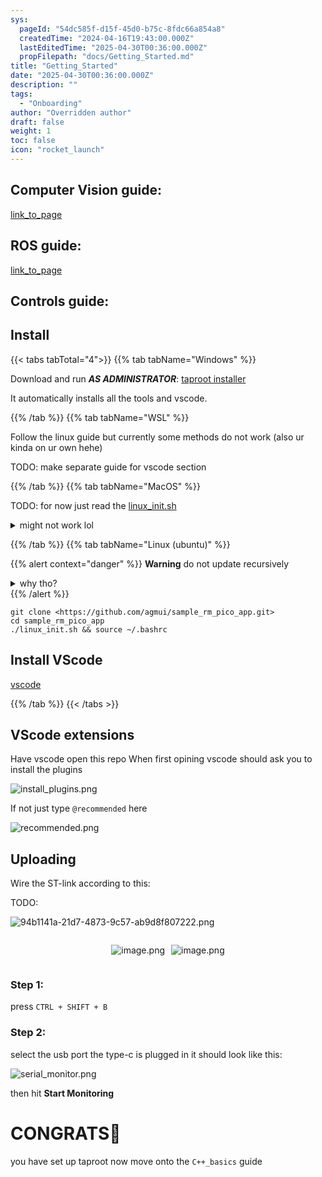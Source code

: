 ```yaml
---
sys:
  pageId: "54dc585f-d15f-45d0-b75c-8fdc66a854a8"
  createdTime: "2024-04-16T19:43:00.000Z"
  lastEditedTime: "2025-04-30T00:36:00.000Z"
  propFilepath: "docs/Getting_Started.md"
title: "Getting_Started"
date: "2025-04-30T00:36:00.000Z"
description: ""
tags:
  - "Onboarding"
author: "Overridden author"
draft: false
weight: 1
toc: false
icon: "rocket_launch"
---
```


## Computer Vision guide:

[link_to_page](86d45bc0-388b-4d26-8848-44f255f73d0e)

## ROS guide:

[link_to_page](3c76c1de-ec8f-46d6-8b0a-294005edc2d5)

## Controls guide:

## Install

{{< tabs tabTotal="4">}}
{{% tab tabName="Windows" %}}

Download and run _**AS ADMINISTRATOR**_: [taproot installer](https://github.com/Thornbots/TeachingFreshies/releases/tag/1.0)

It automatically installs all the tools and vscode.

{{% /tab %}}
{{% tab tabName="WSL" %}}

Follow the linux guide but currently some methods do not work (also ur kinda on ur own hehe)

TODO: make separate guide for vscode section

{{% /tab %}}
{{% tab tabName="MacOS" %}}

TODO: for now just read the [linux_init.sh](https://github.com/agmui/sample_rm_pico_app/blob/main/linux_init.sh)

<details>
<summary>might not work lol</summary>

`brew install libusb pkg-config`

Next install: [vscode](https://code.visualstudio.com/Download)

</details>

{{% /tab %}}
{{% tab tabName="Linux (ubuntu)" %}}

{{% alert context="danger" %}}
**Warning** do not update recursively
<details>
<summary>why tho?</summary>
There are some submodules that may go on for a while (like tinyusb) and I highly
recommend you don't need to get them.
If you want to see what submodules I update just look in `linux_init.sh`
</details>
{{% /alert %}}

```shell
git clone <https://github.com/agmui/sample_rm_pico_app.git>
cd sample_rm_pico_app
./linux_init.sh && source ~/.bashrc
```

## Install VScode

[vscode](https://code.visualstudio.com/Download)

{{% /tab %}}
{{< /tabs >}}

## VScode extensions

Have vscode open this repo
When first opining vscode should ask you to install the plugins

![install_plugins.png](https://prod-files-secure.s3.us-west-2.amazonaws.com/d518164a-d88e-44d1-a4ee-3adb3bd8bce0/89bd30f0-1825-4e77-867b-0a41ce370880/install_plugins.png?X-Amz-Algorithm=AWS4-HMAC-SHA256&X-Amz-Content-Sha256=UNSIGNED-PAYLOAD&X-Amz-Credential=ASIAZI2LB4667M47GLDK%2F20250507%2Fus-west-2%2Fs3%2Faws4_request&X-Amz-Date=20250507T100925Z&X-Amz-Expires=3600&X-Amz-Security-Token=IQoJb3JpZ2luX2VjELH%2F%2F%2F%2F%2F%2F%2F%2F%2F%2FwEaCXVzLXdlc3QtMiJGMEQCIDYYFA97pKmRmZxyWTDY6mAfEoMwt4fsde6hSbALqVLRAiB7FzIRI9ibFbuJXePNerFZnylcAmIPCDB9l3wJrLkepir%2FAwhZEAAaDDYzNzQyMzE4MzgwNSIM3hVJYtbsnyxirhriKtwDw1BDPfTcHbusMWjfHkrBVStp22iYdWIXnJ%2BCN9YhAL4kMeDeZAS0yHA%2Fb4iB%2F5jTom3RxYe7O8OEgoxgj3Qx%2BsRlDzVJGhvXVWya%2BUVkgqe3T3KZspugsJTcl1%2BNcpmd08rRVd%2Bf7gKv26pJW2I3l0vBKy5du9XK5mKjzknxwdgmwGdE6O4PjYku8SyCLvbmYG5uJL2WbiuLXaZiIuA4SfNBGDncdEiQIGl4VmrsiFEcIWYWdq798xTijFlrS1aTx6%2BJrxlOkJF8q23gdqTPviL28c4JbKTeGg5QOrVcSmdSy6DQbP710KmvSnAsFlqpsbOkaUa8wSZB6EOcpv%2FYC1mL69swFTZCkjCnxI5Qtd7GBIA%2BRFNIdzrKpUAYFo3zEPReIOmjbQOlz6EAl4ntzmiA3znXAmy%2BpWj7M%2BFum5h2coQq%2Ft%2FPYbtRJ5K4uHylgu0QHJSeTsLvDvtTXkEXFxu3we7O7UbuM%2BRkIK7BEd3CsDSXcQHOpniBXqKz4I9xaFfWspVOB4LnZyDUE72wG4CN65ziyjxdZW7D8n8St5MOjzBg%2BsFE85OKulgwQJAJq1k3iofd%2FEr6a5u%2BEQnjqzi%2FByKNLqEfqcrfrfYzdD5nw8vvNvPL7uCw7Y0w67HswAY6pgGqGi%2FzrLCEisAjVn1O9Ys7EiZPeTGsr3OFs2zmPmKwMGDihydaaXwDC5ERV6V9rmudDKv4hDK6yzJHxIfanU%2FSm5VMb6RxMHfhR%2F9rcruLeeEAeoE1K3LvudDgMLfYVWSz1PqVJhgUUnXij537AbRJZPWyqpp37JTotqNtbrLVRvMiA2Z3kjkdUlqslr9Et%2B1RZzSV22bOhr9TOlKDRHrmuLJTxYx%2F&X-Amz-Signature=f23455b7542ac1459e874810a83b1b88d85408d5a3acd758f08f84731450cd32&X-Amz-SignedHeaders=host&x-id=GetObject)

If not just type `@recommended` here  

![recommended.png](https://prod-files-secure.s3.us-west-2.amazonaws.com/d518164a-d88e-44d1-a4ee-3adb3bd8bce0/61e661e9-5d85-4dfc-be0d-8d2097a5e793/recommended.png?X-Amz-Algorithm=AWS4-HMAC-SHA256&X-Amz-Content-Sha256=UNSIGNED-PAYLOAD&X-Amz-Credential=ASIAZI2LB4667M47GLDK%2F20250507%2Fus-west-2%2Fs3%2Faws4_request&X-Amz-Date=20250507T100925Z&X-Amz-Expires=3600&X-Amz-Security-Token=IQoJb3JpZ2luX2VjELH%2F%2F%2F%2F%2F%2F%2F%2F%2F%2FwEaCXVzLXdlc3QtMiJGMEQCIDYYFA97pKmRmZxyWTDY6mAfEoMwt4fsde6hSbALqVLRAiB7FzIRI9ibFbuJXePNerFZnylcAmIPCDB9l3wJrLkepir%2FAwhZEAAaDDYzNzQyMzE4MzgwNSIM3hVJYtbsnyxirhriKtwDw1BDPfTcHbusMWjfHkrBVStp22iYdWIXnJ%2BCN9YhAL4kMeDeZAS0yHA%2Fb4iB%2F5jTom3RxYe7O8OEgoxgj3Qx%2BsRlDzVJGhvXVWya%2BUVkgqe3T3KZspugsJTcl1%2BNcpmd08rRVd%2Bf7gKv26pJW2I3l0vBKy5du9XK5mKjzknxwdgmwGdE6O4PjYku8SyCLvbmYG5uJL2WbiuLXaZiIuA4SfNBGDncdEiQIGl4VmrsiFEcIWYWdq798xTijFlrS1aTx6%2BJrxlOkJF8q23gdqTPviL28c4JbKTeGg5QOrVcSmdSy6DQbP710KmvSnAsFlqpsbOkaUa8wSZB6EOcpv%2FYC1mL69swFTZCkjCnxI5Qtd7GBIA%2BRFNIdzrKpUAYFo3zEPReIOmjbQOlz6EAl4ntzmiA3znXAmy%2BpWj7M%2BFum5h2coQq%2Ft%2FPYbtRJ5K4uHylgu0QHJSeTsLvDvtTXkEXFxu3we7O7UbuM%2BRkIK7BEd3CsDSXcQHOpniBXqKz4I9xaFfWspVOB4LnZyDUE72wG4CN65ziyjxdZW7D8n8St5MOjzBg%2BsFE85OKulgwQJAJq1k3iofd%2FEr6a5u%2BEQnjqzi%2FByKNLqEfqcrfrfYzdD5nw8vvNvPL7uCw7Y0w67HswAY6pgGqGi%2FzrLCEisAjVn1O9Ys7EiZPeTGsr3OFs2zmPmKwMGDihydaaXwDC5ERV6V9rmudDKv4hDK6yzJHxIfanU%2FSm5VMb6RxMHfhR%2F9rcruLeeEAeoE1K3LvudDgMLfYVWSz1PqVJhgUUnXij537AbRJZPWyqpp37JTotqNtbrLVRvMiA2Z3kjkdUlqslr9Et%2B1RZzSV22bOhr9TOlKDRHrmuLJTxYx%2F&X-Amz-Signature=58030e93c8677417d35b7c87aa49be7c1171127cc95263d36058f784fc0445cf&X-Amz-SignedHeaders=host&x-id=GetObject)

## Uploading

Wire the ST-link according to this:

TODO:

![94b1141a-21d7-4873-9c57-ab9d8f807222.png](https://prod-files-secure.s3.us-west-2.amazonaws.com/d518164a-d88e-44d1-a4ee-3adb3bd8bce0/e5fad17d-ab82-4300-9f4c-505ab4b1202c/94b1141a-21d7-4873-9c57-ab9d8f807222.png?X-Amz-Algorithm=AWS4-HMAC-SHA256&X-Amz-Content-Sha256=UNSIGNED-PAYLOAD&X-Amz-Credential=ASIAZI2LB4667M47GLDK%2F20250507%2Fus-west-2%2Fs3%2Faws4_request&X-Amz-Date=20250507T100925Z&X-Amz-Expires=3600&X-Amz-Security-Token=IQoJb3JpZ2luX2VjELH%2F%2F%2F%2F%2F%2F%2F%2F%2F%2FwEaCXVzLXdlc3QtMiJGMEQCIDYYFA97pKmRmZxyWTDY6mAfEoMwt4fsde6hSbALqVLRAiB7FzIRI9ibFbuJXePNerFZnylcAmIPCDB9l3wJrLkepir%2FAwhZEAAaDDYzNzQyMzE4MzgwNSIM3hVJYtbsnyxirhriKtwDw1BDPfTcHbusMWjfHkrBVStp22iYdWIXnJ%2BCN9YhAL4kMeDeZAS0yHA%2Fb4iB%2F5jTom3RxYe7O8OEgoxgj3Qx%2BsRlDzVJGhvXVWya%2BUVkgqe3T3KZspugsJTcl1%2BNcpmd08rRVd%2Bf7gKv26pJW2I3l0vBKy5du9XK5mKjzknxwdgmwGdE6O4PjYku8SyCLvbmYG5uJL2WbiuLXaZiIuA4SfNBGDncdEiQIGl4VmrsiFEcIWYWdq798xTijFlrS1aTx6%2BJrxlOkJF8q23gdqTPviL28c4JbKTeGg5QOrVcSmdSy6DQbP710KmvSnAsFlqpsbOkaUa8wSZB6EOcpv%2FYC1mL69swFTZCkjCnxI5Qtd7GBIA%2BRFNIdzrKpUAYFo3zEPReIOmjbQOlz6EAl4ntzmiA3znXAmy%2BpWj7M%2BFum5h2coQq%2Ft%2FPYbtRJ5K4uHylgu0QHJSeTsLvDvtTXkEXFxu3we7O7UbuM%2BRkIK7BEd3CsDSXcQHOpniBXqKz4I9xaFfWspVOB4LnZyDUE72wG4CN65ziyjxdZW7D8n8St5MOjzBg%2BsFE85OKulgwQJAJq1k3iofd%2FEr6a5u%2BEQnjqzi%2FByKNLqEfqcrfrfYzdD5nw8vvNvPL7uCw7Y0w67HswAY6pgGqGi%2FzrLCEisAjVn1O9Ys7EiZPeTGsr3OFs2zmPmKwMGDihydaaXwDC5ERV6V9rmudDKv4hDK6yzJHxIfanU%2FSm5VMb6RxMHfhR%2F9rcruLeeEAeoE1K3LvudDgMLfYVWSz1PqVJhgUUnXij537AbRJZPWyqpp37JTotqNtbrLVRvMiA2Z3kjkdUlqslr9Et%2B1RZzSV22bOhr9TOlKDRHrmuLJTxYx%2F&X-Amz-Signature=60524c9b109443481f8d5a8c4c95351c7e71e40b015502b79d0911330b55fa4a&X-Amz-SignedHeaders=host&x-id=GetObject)

<div style="display: flex;flex-direction: row; column-gap:10px; max-width: 630px;justify-content: center;">
<div>

![image.png](https://prod-files-secure.s3.us-west-2.amazonaws.com/d518164a-d88e-44d1-a4ee-3adb3bd8bce0/210ecb78-1116-4d7b-b9b7-2292f66fa2c2/image.png?X-Amz-Algorithm=AWS4-HMAC-SHA256&X-Amz-Content-Sha256=UNSIGNED-PAYLOAD&X-Amz-Credential=ASIAZI2LB466VJIRHTBI%2F20250507%2Fus-west-2%2Fs3%2Faws4_request&X-Amz-Date=20250507T100927Z&X-Amz-Expires=3600&X-Amz-Security-Token=IQoJb3JpZ2luX2VjELH%2F%2F%2F%2F%2F%2F%2F%2F%2F%2FwEaCXVzLXdlc3QtMiJIMEYCIQDFM0jiRfFZyEXcejvp1nsX6gVdTmfNyVAC%2BZLg8OxtggIhANFe0DiGbvuk65poAS4EQJIjjnMcXhccYidxwjtiGGBsKv8DCFkQABoMNjM3NDIzMTgzODA1IgzNPxz52x%2BhRGMRyWEq3ANdfhGU3OWOkJ%2ByG60ZE66A3svlkdcj%2F81cy%2BDRBct6ti%2B5tplMxv8k26yxW6K%2B%2FPD50UCSwiHF6m2mE2dr7S513BCn14I41Ax5vRVJffTomHGqAFWJNgwfUVjzIjjYu2gIdPoSJKVWLRo8mx2u2NPHgU1bbJAo%2Fyv1ZXE15evFf3SbbiJEXp1rBh8aV%2B4gQosjX43VwTic8hMmhTp6HjhFLBhoBFXTI5BLIdqIkfk5ktihkO2huM7qx1u0CF1gfVgWYd3KAcqSdRoFoOQRxb%2FV1nc2dphZWi7tHreG8ttsKMh2j1Xz4i5qOAsxnB2DaFrhYdT%2F%2FPhKLQY4vkVfCUwFX%2BJ6RQvWhImZgVyOUxbQfxboiLeDGzU71Lw0NQg1Q5gcR0JPrsPruDjI5%2BRyHVnPtwBIlje8k4LH9GvuTA0DOex%2BA4B6dCOfwKu0LxcjGvT7ErOZCTmeNJR8tEpc14gdKtkde%2F0KIiFDF1ClfqxM6jJe4ZAlUW8AKCRzGMgiUBx404MvEPjNW4ZIfQyIt9iQBxjTVmzoNBMElFy3aOrXJvGpf6ICr309md4Zv%2B7Kcx%2FOpvmx8s7ggx7owr5yIJeBaRfddlJx0ZYZyNwU7y14yAnm8d6Syk4AhFB8sDDosOzABjqkAQsSiEGrzkOJ54b9A6DaxihZvb%2BscQoUzEA1vyky8hhNgyCZZpPx4LcCM079PksO1LFkQ91ussmPMe%2Fno%2FCTKNFWraY9uqQ%2FXEDn0J7qUBZ3wAiA1Wo0Io1x6J5obbNGQYG0k8CKSKmBmiaRrSj03D6xqZoQwDSznCQXI5EQRS16jH7TJBnNoWaBljmVqCDemypGbrQNEJrEgOjfxRMLQSdj1%2BRl&X-Amz-Signature=43f0e9a1c2f3cda99c569ca2739e82503a0e1a52c42c8fcc4d12bfa92814083b&X-Amz-SignedHeaders=host&x-id=GetObject)

</div>
<div>

![image.png](https://prod-files-secure.s3.us-west-2.amazonaws.com/d518164a-d88e-44d1-a4ee-3adb3bd8bce0/33a0fd0f-8ca6-4a86-8e09-26e95ded1fff/image.png?X-Amz-Algorithm=AWS4-HMAC-SHA256&X-Amz-Content-Sha256=UNSIGNED-PAYLOAD&X-Amz-Credential=ASIAZI2LB466W2AMOQCA%2F20250507%2Fus-west-2%2Fs3%2Faws4_request&X-Amz-Date=20250507T100928Z&X-Amz-Expires=3600&X-Amz-Security-Token=IQoJb3JpZ2luX2VjELH%2F%2F%2F%2F%2F%2F%2F%2F%2F%2FwEaCXVzLXdlc3QtMiJHMEUCIQCgZOiQFz72ivpyvvkEJlKEY55B4HzKiMVRVNwd4fQHwAIgT1XT2e8umeqJUaUr%2FUCcZkV6QNuUcDZ573My6sYu2Fsq%2FwMIWRAAGgw2Mzc0MjMxODM4MDUiDGLWHDvL9LHS4a6fXircA%2BaJohsUr0RiabR5SdIFd1%2BIZz%2FdQJ1O36c9QQK7RlfDbiATkpUDn9nuiGDzlSzkcvMVV3F41p%2F3CaJmCmw%2BYZD4NC1pgljAhYsb34V1aqIgWpyYIL8slz5JT2Ulm4fiat0OpJWuFisqCIdjzv3I1ktPh5LADhZy3GBa%2BP4MwxwDZZbJ13Q9H%2FFGtr0jAwDEJ4qki6wLcFVxltQf4mWD5Kkj%2FgG92DaloJPFGHHeov2cRYNer7TygNpoADq7TOO4wojXybKJM9eqpT1Bs4R5I0Msozy0v8BJhgODK55hNNRViZBCXdBvGrl9wGcOr9FjLIavHnqTlYsGk%2Fog4QArpqckJqxRc7eiN%2FcTkt2iHRP2j6PsxrAm2iQRhKuMuN99C5525jh3R2GX8emHxcEjqwVrMjEUdiOAKxd3cprio9FYNe88tNA7TA2A1s59gw4BKcQW%2BJmvARnII%2FLcR%2BO9pfsDJrDot0%2BS36kIV8GmX96lRlxK7YPUkF8b%2BuTTtjWJF6mDFdPFUH0E7dPM6hNfN%2FdsdCj%2FnY5G8jND5mTXGrEHvsUsTmHc4W9RRRDNFvDtplw1CcE1gbVIx3h2vyU1TVIGynkJBbN11K5hwDlmbuLrUgLobhGXJNR9pYI%2FMOaw7MAGOqUBR1qmeAHtHx5cP8V7l47oHm5UWsJJDQkwEALsVTlrmt8QVqp528ROS8H3A7vf7RMNXXQCPjzIKEzYvKp0d8ZHRq%2Fq43hKyiz7lsksrr8znwwF0L5uNGguQ%2FKke6NGCCZ5ScWfzlzDYlLR0Qjuk30jNk3IFf4x4QBQDPgXIQmIOrc2cZ1tE3oVJZ%2FA1siH8xJbIoUm90fjiyjSEHZyWSNRkYI9%2Btcl&X-Amz-Signature=1bdd34d7287e94ac70b14782fda75ae7f6d09e911767a3294424268b75c1c679&X-Amz-SignedHeaders=host&x-id=GetObject)

</div>
</div>

### Step 1:

press `CTRL + SHIFT + B`

### Step 2:

select the usb port the type-c is plugged in it should look like this:

![serial_monitor.png](https://prod-files-secure.s3.us-west-2.amazonaws.com/d518164a-d88e-44d1-a4ee-3adb3bd8bce0/f03f4774-05d4-4393-b6a0-d5efb6d315ab/serial_monitor.png?X-Amz-Algorithm=AWS4-HMAC-SHA256&X-Amz-Content-Sha256=UNSIGNED-PAYLOAD&X-Amz-Credential=ASIAZI2LB4667M47GLDK%2F20250507%2Fus-west-2%2Fs3%2Faws4_request&X-Amz-Date=20250507T100925Z&X-Amz-Expires=3600&X-Amz-Security-Token=IQoJb3JpZ2luX2VjELH%2F%2F%2F%2F%2F%2F%2F%2F%2F%2FwEaCXVzLXdlc3QtMiJGMEQCIDYYFA97pKmRmZxyWTDY6mAfEoMwt4fsde6hSbALqVLRAiB7FzIRI9ibFbuJXePNerFZnylcAmIPCDB9l3wJrLkepir%2FAwhZEAAaDDYzNzQyMzE4MzgwNSIM3hVJYtbsnyxirhriKtwDw1BDPfTcHbusMWjfHkrBVStp22iYdWIXnJ%2BCN9YhAL4kMeDeZAS0yHA%2Fb4iB%2F5jTom3RxYe7O8OEgoxgj3Qx%2BsRlDzVJGhvXVWya%2BUVkgqe3T3KZspugsJTcl1%2BNcpmd08rRVd%2Bf7gKv26pJW2I3l0vBKy5du9XK5mKjzknxwdgmwGdE6O4PjYku8SyCLvbmYG5uJL2WbiuLXaZiIuA4SfNBGDncdEiQIGl4VmrsiFEcIWYWdq798xTijFlrS1aTx6%2BJrxlOkJF8q23gdqTPviL28c4JbKTeGg5QOrVcSmdSy6DQbP710KmvSnAsFlqpsbOkaUa8wSZB6EOcpv%2FYC1mL69swFTZCkjCnxI5Qtd7GBIA%2BRFNIdzrKpUAYFo3zEPReIOmjbQOlz6EAl4ntzmiA3znXAmy%2BpWj7M%2BFum5h2coQq%2Ft%2FPYbtRJ5K4uHylgu0QHJSeTsLvDvtTXkEXFxu3we7O7UbuM%2BRkIK7BEd3CsDSXcQHOpniBXqKz4I9xaFfWspVOB4LnZyDUE72wG4CN65ziyjxdZW7D8n8St5MOjzBg%2BsFE85OKulgwQJAJq1k3iofd%2FEr6a5u%2BEQnjqzi%2FByKNLqEfqcrfrfYzdD5nw8vvNvPL7uCw7Y0w67HswAY6pgGqGi%2FzrLCEisAjVn1O9Ys7EiZPeTGsr3OFs2zmPmKwMGDihydaaXwDC5ERV6V9rmudDKv4hDK6yzJHxIfanU%2FSm5VMb6RxMHfhR%2F9rcruLeeEAeoE1K3LvudDgMLfYVWSz1PqVJhgUUnXij537AbRJZPWyqpp37JTotqNtbrLVRvMiA2Z3kjkdUlqslr9Et%2B1RZzSV22bOhr9TOlKDRHrmuLJTxYx%2F&X-Amz-Signature=8b879eead3eab1e19df79cf98612b2d619a5254fae8885d5677f5e8e2fbf958c&X-Amz-SignedHeaders=host&x-id=GetObject)

then hit **Start Monitoring**

# CONGRATS🎉

you have set up taproot now move onto the `C++_basics` guide
